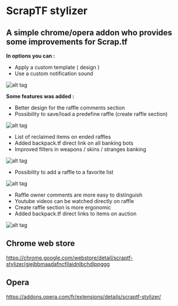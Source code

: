 # ScrapTF stylizer

## A simple chrome/opera addon who provides some improvements for Scrap.tf

**In options you can :**

- Apply a custom template ( design )
- Use a custom notification sound

![alt tag](http://i.imgur.com/9iT0EUY.png)

**Some features was added :**

- Better design for the raffle comments section
- Possibility to save/load a predefine raffle (create raffle section)

![alt tag](http://i.imgur.com/uhDsKf8.png)

- List of reclaimed items on ended raffles
- Added backpack.tf direct link on all banking bots
- Improved filters in weapons / skins / stranges banking

![alt tag](http://i.imgur.com/54TbAgG.png)

- Possibility to add a raffle to a favorite list

![alt tag](http://i.imgur.com/6INJnwj.png)

- Raffle owner comments are more easy to distinguish
- Youtube videos can be watched directly on raffle
- Create raffle section is more ergonomic
- Added backpack.tf direct links to items on auction

![alt tag](http://i.imgur.com/abYkHpP.png)

## Chrome web store

<https://chrome.google.com/webstore/detail/scraptf-stylizer/gjejbbmaadafncfilaidnlbchdlppggg>

## Opera

<https://addons.opera.com/fr/extensions/details/scraptf-stylizer/>
